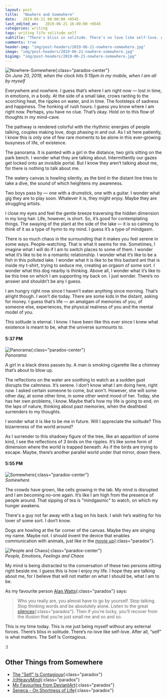 ```yaml
---
layout: post
title:  "Nowhere and Somewhere"
date:   2019-06-21 08:00:00 +0545
last_edited_on:   2019-06-21 16:00:00 +0545
categories: writing
tags: writing life solitude self
subtitle: "There's bliss in solitude. There's no love like self-love. After all, 'self' is what matters. The Self Is Contagious."
comments: true
header-img: "img/post-headers/2019-06-21-nowhere-somewhere.jpg"
image: "img/post-headers/2019-06-21-nowhere-somewhere.jpg"
bigimg: "img/post-headers/2019-06-21-nowhere-somewhere.jpg"
---
```


![Nowhere-Somewhere]({{site.baseurl}}/img/post-headers/2019-06-21-nowhere-somewhere.jpg){:class="paradox-center"}  
*On June 20, 2019, when the clock hits 5:15pm in my mobile, when I am all by myself*


Everywhere and nowhere. I guess that’s where I am right now — lost in time, in emotions, in a body. At the side of a small lake, crows ranting to the scorching heat, the ripples on water, and in time. The footsteps of sadness and happiness. The honking of rush hours. I guess you know where I am right now. Perhaps, you have no clue. That’s okay. Hold on to this flow of thoughts in my mind-cave.

The pathway is rendered colorful with the rhythmic energies of people talking, couples making love, dogs phasing in and out. As I sit here patiently, I know this is only one of few rare moments to be alone in this ever-growing busyness of life, of existence.

The panorama. It is painted with a girl in the distance, two girls sitting on the park bench. I wonder what they are talking about. Intermittently our gazes get locked onto an invisible portal. But I know they aren’t talking about me, for there is nothing to talk about me.

The watery canvas is howling silently, as the bird in the distant line tries to take a dive, the sound of which heightens my awareness.

Two boys pass by — one with a drumstick, one with a guitar. I wonder what gig they are to play soon. Whatever it is, they might enjoy. Maybe they are struggling artists.

I close my eyes and feel the gentle breeze traversing the hidden dimension in my long hair. Life, however, is short. So, it’s good for contemplating things. The swaying of the plant at the side of the lake — it is so calming to think of it as a type of hymn to my mind. I guess it’s a type of mindgasm.

There is so much chaos in the surrounding that it makes you feel serene in some ways. People-watching. That is what it seems for me. Sometimes, I imagine what I will do if I am to switch places to some of them. I wonder what it’s like to be in a romantic relationship. I wonder what it’s like to be a fish in this polluted lake. I wonder what it is like to be this bastard ant that is inside my t-shirt, trying to seduce me, creating an orgasm of some sort. I wonder what this dog nearby is thinking. Above all, I wonder what it’s like to be this tree on which I am supporting my back on. I just wonder. There’s no answer and shouldn’t be any I guess.

I am hungry right now since I haven’t eaten anything since morning. That’s alright though. I won’t die today. There are some kids in the distant, asking for money. I guess that’s life — an amalgam of memories of you, of someone else, experiences, the physical realness of you and the mental model of you.

This solitude is eternal. I know. I have been like this ever since I knew what existence is meant to be, what the universe surmounts to.

#### 5:37 PM

![Panorama]({{site.baseurl}}/img/post-images/2019-06-21-nowhere-somewhere/1.jpg){:class="paradox-center"}  
*Panorama*


A girl in a black dress passes by. A man is smoking cigarette like a chimney that’s about to blow up.

The reflections on the water are soothing to watch as a sudden gust disrupts the calmness. It’s serene. I don’t know what I am doing here, right now. I asked certain someone to come, but won't. However, she will some other day, at some other time, in some other weird mood of her. 
Today, she has her own problems, I know. Maybe that’s how my life is going to end, on the laps of nature, thinking about past memories, when the deathbed surrenders to my thoughts.

I wonder what it is like to be me in future. Will I appreciate the solitude? This bizarreness of the world around?

As I surrender to this shadowy figure of the tree, like an apparition of some kind, I see the reflections of 3 birds on the ripples. It’s like some form of dimension where the world is trapped beneath. As if the birds are trying to escape. Maybe, there’s another parallel world under that mirror, down there.

#### 5:55 PM
![Somewhere]({{site.baseurl}}/img/post-images/2019-06-21-nowhere-somewhere/2.jpg){:class="paradox-center"}  
*Somewhere*


The crowds have grown, like cells growing in the lab. My mind is disrupted and I am becoming no-one again. It’s like I am high from the presence of people around. That sipping of tea is "mindgasmic" to watch, on which my hunger awakens.

There's a guy not far away with a bag on his back. I wish he’s waiting for his lover of some sort. I don’t know.

Dogs are howling at the far corner of the canvas. Maybe they are singing my name. Maybe not. I should invent the device that enables communication with animals, just like in the [movie up](https://en.wikipedia.org/wiki/Up_(2009_film)){:class="paradox"}.


![People and Chaos]({{site.baseurl}}/img/post-images/2019-06-21-nowhere-somewhere/3.jpg){:class="paradox-center"}  
*People, Emotions, Feelings and Chaos*


My mind is being distracted to the conversation of these two persons sitting right beside me. I guess this is how I enjoy my life. I hope they are talking about me, for I believe that will not matter on what I should be, what I am to be.

As my favourite person [Alan Watts](https://medium.com/@OshanJarow/alan-watts-on-the-hubris-of-formal-spiritual-practice-753e99dc05ef){:class="paradox"} says:  

> Who you really are, you almost have to go by yourself. Stop talking. Stop thinking words and be absolutely alone. Listen to the great [silences]({{site.baseurl}}/writing/echoes-and-silences.html){:class="paradox"}. Then if you’re lucky, you’ll recover from the illusion that you’re just small me and so and so.

This is my time today. This is me just being myself without any external forces. There’s bliss in solitude. There’s no love like self-love. After all, “self” is what matters. The Self Is Contagious.

:)



## Other Things from Somewhere
- [The "Self" Is Contagious](https://www.youtube.com/watch?v=KzbxVnZmfZw){:class="paradox"}
- [/r/HeavyMind](https://www.reddit.com/r/Heavymind/){:class="paradox"}
- [My Favourites from DeviantArt](https://www.deviantart.com/nishparadox/favourites/){:class="paradox"}
- [Seneca - On Shortness of Life](https://tim.blog/2009/04/24/on-the-shortness-of-life-an-introduction-to-seneca/){:class="paradox"}

